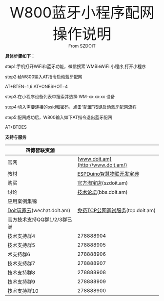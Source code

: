 <center><font size=10> W800蓝牙小程序配网操作说明 </center></font>
<center> From SZDOIT</center>

**具体步骤如下：**

step1:手机打开WiFi和蓝牙功能，微信搜索 WMBleWiFi 小程序,打开小程序



step2:给W800输入AT指令启动蓝牙配网

AT+BTEN=1,6
AT+ONESHOT=4



step3:在小程序设备列表中搜索并选择 WM-xx:xx:xx 设备



step4:填入需要连接的ssid和密码，点击“配置”按键启动蓝牙配网流程



step5:配网成功后，W800输入如下AT指令退出蓝牙配网

AT+BTDES



**支持与服务**

| 四博智联资源                                        |                                                              |
| --------------------------------------------------- | ------------------------------------------------------------ |
| 官网                                                | [www.doit.am](http://www.doit.am/)                           |
| 教材                                                | [ESPDuino智慧物联开发宝典](https://item.taobao.com/item.htm?spm=a1z10.3-c.w4002-7420449993.9.Bgp1Ll&id=520583000610) |
| 购买                                                | [官方淘宝店](https://szdoit.taobao.com/)(szdoit.am)          |
| 讨论                                                | [技术论坛](http://bbs.doit.am/forum.php)(bbs.doit.am)        |
| 应用案例集锦                                        |                                                              |
| [Doit玩家云](http://wechat.doit.am)(wechat.doit.am) | [免费TCP公网调试服务](http://tcp.doit.am)(tcp.doit.am)       |
| 官方技术支持QQ群1/2/3群已满                         |                                                              |
| 技术支持群4                                         | 278888904                                                    |
| 技术支持群5                                         | 278888905                                                    |
| 术支持群6                                           | 278888906                                                    |
| 技术支持群7                                         | 278888907                                                    |
| 技术支持群8                                         | 278888908                                                    |
| 技术支持群9                                         | 278888909                                                    |
| 技术支持群10                                        | 278888900                                                    |